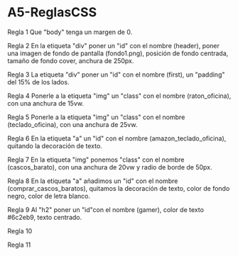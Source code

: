 # A5-ReglasCSS

Regla 1
Que "body" tenga un margen de 0.

Regla 2
En la etiqueta "div" poner un "id" con el nombre (header), poner una imagen de fondo de pantalla (fondo1.png), posición de fondo centrada, tamaño de fondo cover, anchura de 250px.

Regla 3
La etiqueta "div" poner un "id" con el nombre (first), un "padding" del 15% de los lados.

Regla 4
Ponerle a la etiqueta "img" un "class" con el nombre (raton_oficina), con una anchura de 15vw.

Regla 5
Ponerle a la etiqueta "img" un "class" con el nombre (teclado_oficina), con una anchura de 25vw.

Regla 6
En la etiqueta "a" un "id" con el nombre (amazon_teclado_oficina), quitando la decoración de texto.

Regla 7
En la etiqueta "img" ponemos "class" con el nombre (cascos_barato), con una anchura de 20vw y radio de borde de 50px.

Regla 8
En la etiqueta "a" añadimos un "id" con el nombre (comprar_cascos_baratos), quitamos la decoración de texto, color de fondo negro, color de letra blanco.

Regla 9
Al "h2" poner un "id"con el nombre (gamer), color de texto #6c2eb9, texto centrado.

Regla 10


Regla 11


